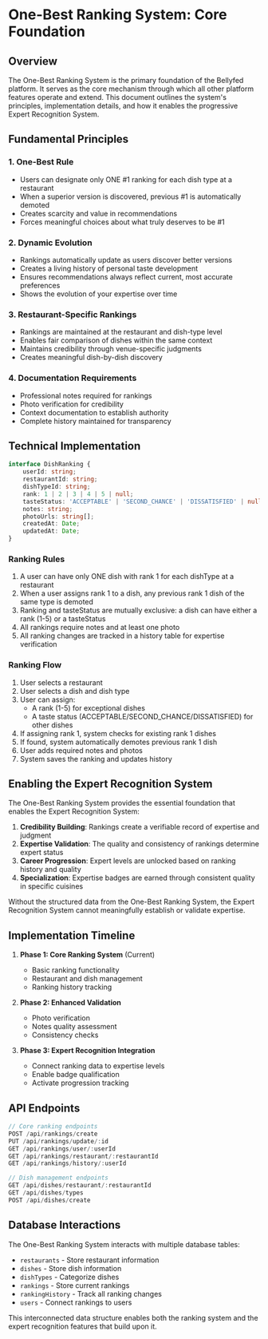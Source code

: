 # One-Best Ranking System: Core Foundation

## Overview

The One-Best Ranking System is the primary foundation of the Bellyfed platform. It serves as the core mechanism through which all other platform features operate and extend. This document outlines the system's principles, implementation details, and how it enables the progressive Expert Recognition System.

## Fundamental Principles

### 1. One-Best Rule

- Users can designate only ONE #1 ranking for each dish type at a restaurant
- When a superior version is discovered, previous #1 is automatically demoted
- Creates scarcity and value in recommendations
- Forces meaningful choices about what truly deserves to be #1

### 2. Dynamic Evolution

- Rankings automatically update as users discover better versions
- Creates a living history of personal taste development
- Ensures recommendations always reflect current, most accurate preferences
- Shows the evolution of your expertise over time

### 3. Restaurant-Specific Rankings

- Rankings are maintained at the restaurant and dish-type level
- Enables fair comparison of dishes within the same context
- Maintains credibility through venue-specific judgments
- Creates meaningful dish-by-dish discovery

### 4. Documentation Requirements

- Professional notes required for rankings
- Photo verification for credibility
- Context documentation to establish authority
- Complete history maintained for transparency

## Technical Implementation

```typescript
interface DishRanking {
    userId: string;
    restaurantId: string;
    dishTypeId: string;
    rank: 1 | 2 | 3 | 4 | 5 | null;
    tasteStatus: 'ACCEPTABLE' | 'SECOND_CHANCE' | 'DISSATISFIED' | null;
    notes: string;
    photoUrls: string[];
    createdAt: Date;
    updatedAt: Date;
}
```

### Ranking Rules

1. A user can have only ONE dish with rank 1 for each dishType at a restaurant
2. When a user assigns rank 1 to a dish, any previous rank 1 dish of the same type is demoted
3. Ranking and tasteStatus are mutually exclusive: a dish can have either a rank (1-5) or a tasteStatus
4. All rankings require notes and at least one photo
5. All ranking changes are tracked in a history table for expertise verification

### Ranking Flow

1. User selects a restaurant
2. User selects a dish and dish type
3. User can assign:
    - A rank (1-5) for exceptional dishes
    - A taste status (ACCEPTABLE/SECOND_CHANCE/DISSATISFIED) for other dishes
4. If assigning rank 1, system checks for existing rank 1 dishes
5. If found, system automatically demotes previous rank 1 dish
6. User adds required notes and photos
7. System saves the ranking and updates history

## Enabling the Expert Recognition System

The One-Best Ranking System provides the essential foundation that enables the Expert Recognition System:

1. **Credibility Building**: Rankings create a verifiable record of expertise and judgment
2. **Expertise Validation**: The quality and consistency of rankings determine expert status
3. **Career Progression**: Expert levels are unlocked based on ranking history and quality
4. **Specialization**: Expertise badges are earned through consistent quality in specific cuisines

Without the structured data from the One-Best Ranking System, the Expert Recognition System cannot meaningfully establish or validate expertise.

## Implementation Timeline

1. **Phase 1: Core Ranking System** (Current)

    - Basic ranking functionality
    - Restaurant and dish management
    - Ranking history tracking

2. **Phase 2: Enhanced Validation**

    - Photo verification
    - Notes quality assessment
    - Consistency checks

3. **Phase 3: Expert Recognition Integration**
    - Connect ranking data to expertise levels
    - Enable badge qualification
    - Activate progression tracking

## API Endpoints

```typescript
// Core ranking endpoints
POST /api/rankings/create
PUT /api/rankings/update/:id
GET /api/rankings/user/:userId
GET /api/rankings/restaurant/:restaurantId
GET /api/rankings/history/:userId

// Dish management endpoints
GET /api/dishes/restaurant/:restaurantId
GET /api/dishes/types
POST /api/dishes/create
```

## Database Interactions

The One-Best Ranking System interacts with multiple database tables:

- `restaurants` - Store restaurant information
- `dishes` - Store dish information
- `dishTypes` - Categorize dishes
- `rankings` - Store current rankings
- `rankingHistory` - Track all ranking changes
- `users` - Connect rankings to users

This interconnected data structure enables both the ranking system and the expert recognition features that build upon it.
